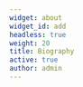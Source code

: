 ```yaml
---
widget: about
widget_id: add
headless: true
weight: 20
title: Biography
active: true
author: admin
---
```

